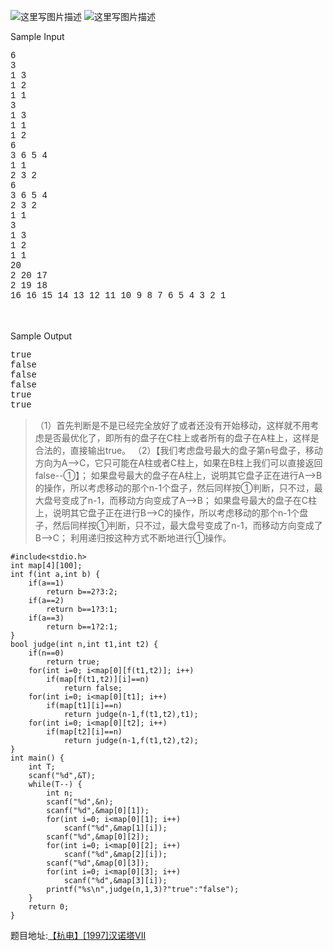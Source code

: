 ![这里写图片描述](http://img.blog.csdn.net/20160720102444850)
![这里写图片描述](http://img.blog.csdn.net/20160720102450866)
<div class=panel_title align=left>Sample Input</div><div class=panel_content><pre><div style="font-family:Courier New,Courier,monospace;">6
3
1 3
1 2
1 1
3
1 3
1 1
1 2
6
3 6 5 4
1 1
2 3 2
6
3 6 5 4
2 3 2
1 1
3
1 3
1 2
1 1
20
2 20 17
2 19 18
16 16 15 14 13 12 11 10 9 8 7 6 5 4 3 2 1</div></pre></div><div class=panel_bottom>&nbsp;</div><br><div class=panel_title align=left>Sample Output</div><div class=panel_content><pre><div style="font-family:Courier New,Courier,monospace;">true
false
false
false
true
true</div></pre></div>

> （1）首先判断是不是已经完全放好了或者还没有开始移动，这样就不用考虑是否最优化了，即所有的盘子在C柱上或者所有的盘子在A柱上，这样是合法的，直接输出true。
（2）【我们考虑盘号最大的盘子第n号盘子，移动方向为A-->C，它只可能在A柱或者C柱上，如果在B柱上我们可以直接返回false--①】；
如果盘号最大的盘子在A柱上，说明其它盘子正在进行A-->B的操作，所以考虑移动的那个n-1个盘子，然后同样按①判断，只不过，最大盘号变成了n-1，而移动方向变成了A-->B；
如果盘号最大的盘子在C柱上，说明其它盘子正在进行B-->C的操作，所以考虑移动的那个n-1个盘子，然后同样按①判断，只不过，最大盘号变成了n-1，而移动方向变成了B-->C；
利用递归按这种方式不断地进行①操作。

```
#include<stdio.h>
int map[4][100];
int f(int a,int b) {
    if(a==1)
        return b==2?3:2;
    if(a==2)
        return b==1?3:1;
    if(a==3)
        return b==1?2:1;
}
bool judge(int n,int t1,int t2) {
    if(n==0)
        return true;
    for(int i=0; i<map[0][f(t1,t2)]; i++)
        if(map[f(t1,t2)][i]==n)
            return false;
    for(int i=0; i<map[0][t1]; i++)
        if(map[t1][i]==n)
            return judge(n-1,f(t1,t2),t1);
    for(int i=0; i<map[0][t2]; i++)
        if(map[t2][i]==n)
            return judge(n-1,f(t1,t2),t2);
}
int main() {
    int T;
    scanf("%d",&T);
    while(T--) {
        int n;
        scanf("%d",&n);
        scanf("%d",&map[0][1]);
        for(int i=0; i<map[0][1]; i++)
            scanf("%d",&map[1][i]);
        scanf("%d",&map[0][2]);
        for(int i=0; i<map[0][2]; i++)
            scanf("%d",&map[2][i]);
        scanf("%d",&map[0][3]);
        for(int i=0; i<map[0][3]; i++)
            scanf("%d",&map[3][i]);
        printf("%s\n",judge(n,1,3)?"true":"false");
    }
    return 0;
}
```
题目地址:[【杭电】[1997]汉诺塔VII](http://acm.hdu.edu.cn/showproblem.php?pid=1997)